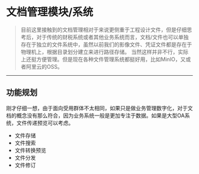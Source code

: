 # 文档管理模块/系统

> 目前这里接触到的文档管理相对于来说更侧重于工程设计文件，但是仔细思考后，对于传统的财税系统或者其他业务系统而言，文档/文件也可以单独存在于独立的文件系统中，虽然以前我们的影像文件、凭证文件都是存在于物理机上，根据目录划分建立来进行路径存储。
当然这样并非不行，实际上还挺方便管理。但是现在各种文件管理系统都挺好用，比如MinIO，又或者阿里云的OSS。

--- 

## 功能规划

刚才仔细一想，由于面向受用群体不太相同，如果只是做业务管理数字化，对于文档的概念没有那么符合，因为业务系统一般是更加专注于数据。如果是大型OA系统，文件传递预览可以考虑。

- 文件存储
- 文件搜索
- 文件转换预览
- 文件分发
- 文件修订
